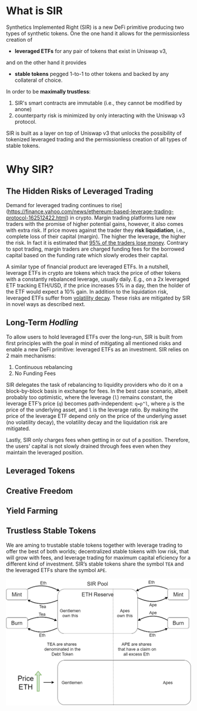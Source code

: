 # What is SIR

Synthetics Implemented Right (SIR) is a new DeFi primitive producing two types of synthetic tokens. One the one hand it allows for the permissionless creation of
- **leveraged ETFs** for any pair of tokens that exist in Uniswap v3,

and on the other hand it provides
- **stable tokens** pegged 1-to-1 to other tokens and backed by any collateral of choice.

In order to be **maximally trustless**:
1. SIR's smart contracts are immutable (i.e., they cannot be modified by anone)
2. counterparty risk is minimized by only interacting with the Uniswap v3 protocol.

SIR is built as a layer on top of Uniswap v3 that unlocks the possibility of tokenized leveraged trading and the permissionless creation of all types of stable tokens.


# Why SIR?

## The Hidden Risks of Leveraged Trading

Demand for leveraged trading continues to rise](https://finance.yahoo.com/news/ethereum-based-leverage-trading-protocol-162512422.html) in crypto.
Margin trading platforms lure new traders with the promise of higher potential gains, however, it also comes with extra risk. If price moves against the trader they **risk liquidiation**, i.e., complete loss of their capital (margin). The higher the leverage, the higher the risk. In fact it is estimated that [95% of the traders lose money](https://cointelegraph.com/news/day-trading-bitcoin-why-95-of-traders-lose-money-and-fail). Contrary to spot trading, margin traders are charged funding fees for the borrowed capital based on the funding rate which slowly erodes their capital.

A similar type of financial product are leveraged ETFs. In a nutshell, leverage ETFs in crypto are tokens which track the price of other tokens with a constantly rebalanced leverage, usually daily. E.g., on a 2x leveraged ETF tracking ETH/USD, if the price increases 5% in a day, then the holder of the ETF would expect a 10% gain. In addition to the liquidation risk, leveraged ETFs suffer from [volatility decay](https://www.coingecko.com/buzz/part-1-introduction-to-crypto-leveraged-etf). These risks are mitigated by SIR in novel ways as described next.


## Long-Term *Hodling*

To allow users to hold leveraged ETFs over the long-run, SIR is built from first principles with the goal in mind of mitigating all mentioned risks and enable a new DeFi primitive: leveraged ETFs as an investment. SIR relies on 2 main mechanisms:
1. Continuous rebalancing
2. No Funding Fees

SIR delegates the task of rebalancing to liquidity providers who do it on a block-by-block basis in exchange for fees. In the best case scenario, albeit probably too optimistic, where the leverage (`l`) remains constant, the leverage ETF’s price (`q`) becomes path-independent: `q=p^l`, where `p` is the price of the underlying asset, and `l` is the leverage ratio. By making the price of the leverage ETF depend only on the price of the underlying asset (no volatility decay), the volatility decay and the liquidation risk are mitigated.

Lastly, SIR only charges fees when getting in or out of a position. Therefore, the users' capital is not slowly drained through fees even when they maintain the leveraged position.

## Leveraged Tokens

## Creative Freedom





## Yield Farming


## Trustless Stable Tokens

We are aming to trustable stable tokens together with leverage trading to offer the best of both worlds; decentralized stable tokens with low risk, that will grow with fees, and leverage trading for maximum capital eficiency for a different kind of investment.
SIR’s stable tokens share the symbol `TEA` and the leveraged ETFs share the symbol `APE`.





![Docs Version Dropdown](/img/intro/pool-diagram.png)